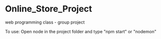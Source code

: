 # Online_Store_Project
web programming class - group project

To use:
Open node in the project folder and type "npm start" or "nodemon"

